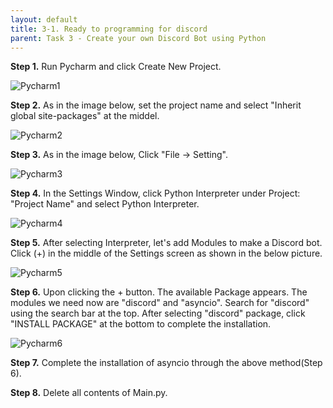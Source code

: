 ```yaml
---
layout: default
title: 3-1. Ready to programming for discord
parent: Task 3 - Create your own Discord Bot using Python
---
```


**Step 1.** Run Pycharm and click Create New Project.

![Pycharm1](https://user-images.githubusercontent.com/90645441/161937763-5c7095a3-671e-404e-9aa1-e6296ae8e3fa.png)

**Step 2.** As in the image below, set the project name and select "Inherit global site-packages" at the middel.

![Pycharm2](https://user-images.githubusercontent.com/90645441/161937805-41dc2b97-fae7-43e5-a0af-baf13be161c7.png)

**Step 3.** As in the image below, Click "File -> Setting".

![Pycharm3](https://user-images.githubusercontent.com/90645441/161937834-64dedf70-060d-4029-b665-02d51bfab7c1.png)

**Step 4.** In the Settings Window, click Python Interpreter under Project: "Project Name" and select Python Interpreter.

![Pycharm4](https://user-images.githubusercontent.com/90645441/161937871-3b8708de-4c99-4d7b-91e6-d42c9f92a5ac.png)

**Step 5.** After selecting Interpreter, let's add Modules to make a Discord bot. 
Click (+) in the middle of the Settings screen as shown in the below picture.

![Pycharm5](https://user-images.githubusercontent.com/90645441/161937900-1f0bca78-b4bb-48d9-af42-e4b7926f5eb7.png)

**Step 6.** Upon clicking the + button. The available Package appears. The modules we need now are "discord" and "asyncio".
Search for "discord" using the search bar at the top. After selecting "discord" package, click "INSTALL PACKAGE" at the bottom to complete the installation.

![Pycharm6](https://user-images.githubusercontent.com/90645441/161937944-dc078e97-a23c-4a51-b68e-fabd295578ed.png)

**Step 7.** Complete the installation of asyncio through the above method(Step 6).

**Step 8.** Delete all contents of Main.py.

